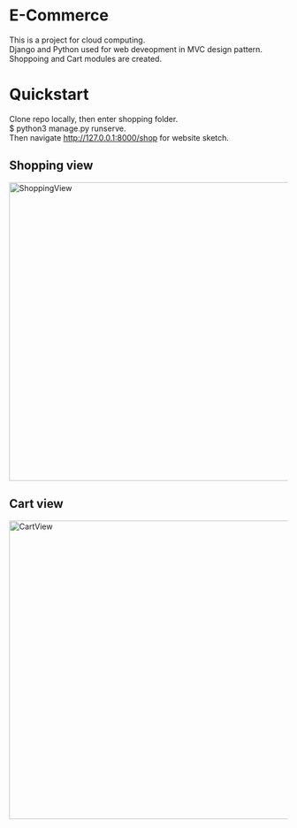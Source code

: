 # E-Commerce
This is a project for cloud computing.  <br />
Django and Python used for web deveopment in MVC design pattern. Shoppoing and Cart modules are created.

# Quickstart
Clone repo locally, then enter shopping folder.<br />
$ python3 manage.py runserve. <br />
Then navigate http://127.0.0.1:8000/shop for website sketch.

## Shopping view
<img width="540" alt="ShoppingView" src="https://user-images.githubusercontent.com/77757809/136293614-e636c24a-6909-440a-95f3-77dee6bf6ca7.png">

## Cart view
<img width="540" alt="CartView" src="https://user-images.githubusercontent.com/77757809/136293707-a76a82ee-ab19-47dd-bb40-a4c48eb162ae.png">

